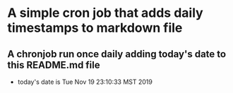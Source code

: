 A simple cron job that adds daily timestamps to markdown file
============================================================
## A chronjob run once daily adding today's date to this README.md file
* today's date is Tue Nov 19 23:10:33 MST 2019
